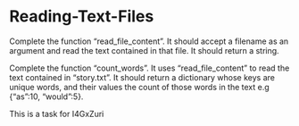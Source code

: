 # Reading-Text-Files

Complete the function “read_file_content”. It should accept a filename as an argument and read the text contained in that file. It should return a string.

Complete the function “count_words”. It uses “read_file_content” to read the text contained in “story.txt”. It should return a dictionary whose keys are unique words, and their values the count of those words in the text e.g {“as”:10, “would”:5}.

This is a task for I4GxZuri
